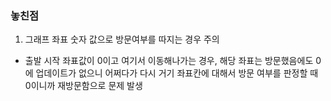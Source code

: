 
### 놓친점 
1. 그래프 좌표 숫자 값으로 방문여부를 따지는 경우 주의
* 출발 시작 좌표값이 0이고 여기서 이동해나가는 경우, 해당 좌표는 방문했음에도 0에 업데이트가 없으니 어쩌다가 다시 거기 좌표칸에 대해서 방문 여부를 판정할 때 0이니까 재방문함으로 문제 발생
